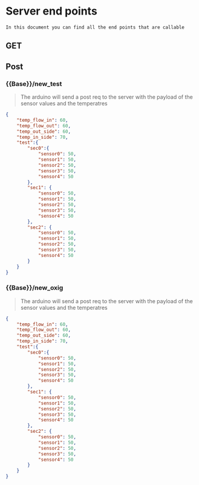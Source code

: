 # Server end points

    In this document you can find all the end points that are callable

## GET 


## Post 

### {{Base}}/new_test
 > The arduino will send a post req to the server with the payload of the sensor values and the temperatres
```json
{
    "temp_flow_in": 60,
    "temp_flow_out": 60,
    "temp_out_side": 60,
    "temp_in_side": 70,
    "test":{
        "sec0":{
            "sensor0": 50,
            "sensor1": 50,
            "sensor2": 50,
            "sensor3": 50,
            "sensor4": 50
        },
        "sec1": {
            "sensor0": 50,
            "sensor1": 50,
            "sensor2": 50,
            "sensor3": 50,
            "sensor4": 50
        },
        "sec2": {
            "sensor0": 50,
            "sensor1": 50,
            "sensor2": 50,
            "sensor3": 50,
            "sensor4": 50
        }
    }
}
```

### {{Base}}/new_oxig
 > The arduino will send a post req to the server with the payload of the sensor values and the temperatres
```json
{
    "temp_flow_in": 60,
    "temp_flow_out": 60,
    "temp_out_side": 60,
    "temp_in_side": 70,
    "test":{
        "sec0":{
            "sensor0": 50,
            "sensor1": 50,
            "sensor2": 50,
            "sensor3": 50,
            "sensor4": 50
        },
        "sec1": {
            "sensor0": 50,
            "sensor1": 50,
            "sensor2": 50,
            "sensor3": 50,
            "sensor4": 50
        },
        "sec2": {
            "sensor0": 50,
            "sensor1": 50,
            "sensor2": 50,
            "sensor3": 50,
            "sensor4": 50
        }
    }
}
```

